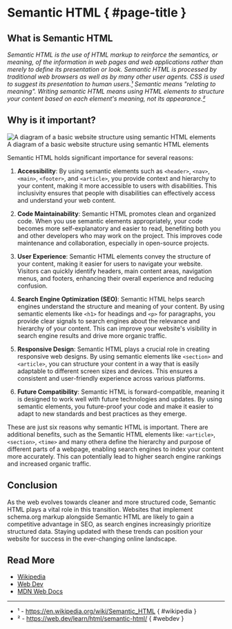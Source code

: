 # Semantic HTML { #page-title }

## What is Semantic HTML

_Semantic HTML is the use of HTML markup to reinforce the semantics, or meaning, of the information in web pages and web applications rather than merely to define its presentation or look. Semantic HTML is processed by traditional web browsers as well as by many other user agents. CSS is used to suggest its presentation to human users.[¹](#wikipedia) Semantic means "relating to meaning". Writing semantic HTML means using HTML elements to structure your content based on each element's meaning, not its appearance.[²](#webdev)_
## Why is it important?

<aside>
    <picture>
        <source srcset="/sh-exemple-dark.svg" media="(prefers-color-scheme:dark)">
        <img src="/sh-exemple-light.svg" alt="A diagram of a basic website structure using semantic HTML elements">
    </picture>
<figcaption>A diagram of a basic website structure using semantic HTML elements</figcaption>
</aside>


Semantic HTML holds significant importance for several reasons:

1. **Accessibility**: By using semantic elements such as `<header>`, `<nav>`, `<main>`, `<footer>`, and `<article>`, you provide context and hierarchy to your content, making it more accessible to users with disabilities. This inclusivity ensures that people with disabilities can effectively access and understand your web content.

2. **Code Maintainability**: Semantic HTML promotes clean and organized code. When you use semantic elements appropriately, your code becomes more self-explanatory and easier to read, benefiting both you and other developers who may work on the project. This improves code maintenance and collaboration, especially in open-source projects.

3. **User Experience**: Semantic HTML elements convey the structure of your content, making it easier for users to navigate your website. Visitors can quickly identify headers, main content areas, navigation menus, and footers, enhancing their overall experience and reducing confusion.

4. **Search Engine Optimization (SEO)**: Semantic HTML helps search engines understand the structure and meaning of your content. By using semantic elements like `<h1>` for headings and `<p>` for paragraphs, you provide clear signals to search engines about the relevance and hierarchy of your content. This can improve your website's visibility in search engine results and drive more organic traffic.

5. **Responsive Design**: Semantic HTML plays a crucial role in creating responsive web designs. By using semantic elements like `<section>` and `<article>`, you can structure your content in a way that is easily adaptable to different screen sizes and devices. This ensures a consistent and user-friendly experience across various platforms.

6. **Future Compatibility**: Semantic HTML is forward-compatible, meaning it is designed to work well with future technologies and updates. By using semantic elements, you future-proof your code and make it easier to adapt to new standards and best practices as they emerge.

These are just six reasons why semantic HTML is important. There are additional benefits, such as the Semantic HTML elements like: `<article>`, `<section>`, `<time>` and many othera define the hierarchy and purpose of different parts of a webpage, enabling search engines to index your content more accurately. This can potentially lead to higher search engine rankings and increased organic traffic.

## Conclusion

As the web evolves towards cleaner and more structured code, Semantic HTML plays a vital role in this transition. Websites that implement schema.org markup alongside Semantic HTML are likely to gain a competitive advantage in SEO, as search engines increasingly prioritize structured data. Staying updated with these trends can position your website for success in the ever-changing online landscape.

## Read More

<section id="read-more-links">

- [Wikipedia](https://en.wikipedia.org/wiki/Semantic_HTML)
- [Web Dev](https://web.dev/learn/html/semantic-html/)
- [MDN Web Docs](https://developer.mozilla.org/en-US/docs/Glossary/Semantics#semantics_in_html)
</section>

---

- ¹ - https://en.wikipedia.org/wiki/Semantic_HTML { #wikipedia }
- ² - https://web.dev/learn/html/semantic-html/ { #webdev }